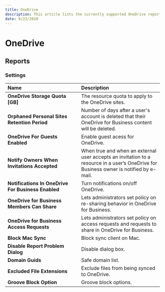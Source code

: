 ```yaml
---
title: OneDrive
description: This article lists the currently supported OneDrive reports with all of the properties that SysKit Trace loads.
date: 9/22/2020
---
```


[comment]: <> (THIS IS AN AUTOGENERATED ARTICLE, DO NOT CHANGE MANUALLY)
[comment]: <> (THIS IS AN AUTOGENERATED ARTICLE, DO NOT CHANGE MANUALLY)
[comment]: <> (THIS IS AN AUTOGENERATED ARTICLE, DO NOT CHANGE MANUALLY)
[comment]: <> (THIS IS AN AUTOGENERATED ARTICLE, DO NOT CHANGE MANUALLY)
[comment]: <> (THIS IS AN AUTOGENERATED ARTICLE, DO NOT CHANGE MANUALLY)


# OneDrive


## Reports


### Settings
| Name | Description |
| :--- | :--- |
| **OneDrive&nbsp;Storage&nbsp;Quota [GB]** | The resource quota to apply to the OneDrive sites. |
| **Orphaned&nbsp;Personal&nbsp;Sites Retention Period** | Number of days after a user's account is deleted that their OneDrive for Business content will be deleted. |
| **OneDrive&nbsp;For&nbsp;Guests Enabled** | Enable guest acess for OneDrive. |
| **Notify&nbsp;Owners&nbsp;When Invitations Accepted** | When true and when an external user accepts an invitation to a resource in a user’s OneDrive for Business owner is notified by e-mail. |
| **Notifications&nbsp;In&nbsp;OneDrive For Business Enabled** | Turn notifications on/off OneDrive. |
| **OneDrive&nbsp;for&nbsp;Business Members Can Share** | Lets administrators set policy on re-sharing behavior in OneDrive for Business. |
| **OneDrive&nbsp;for&nbsp;Business Access Requests** | Lets administrators set policy on access requests and requests to share in OneDrive for Business. |
| **Block&nbsp;Mac&nbsp;Sync** | Block sync client on Mac. |
| **Disable&nbsp;Report&nbsp;Problem Dialog** | Disable dialog box. |
| **Domain&nbsp;Guids** | Safe domain list. |
| **Excluded&nbsp;File&nbsp;Extensions** | Exclude files from being synced to OneDrive. |
| **Groove&nbsp;Block&nbsp;Option** | Groove block options. |
